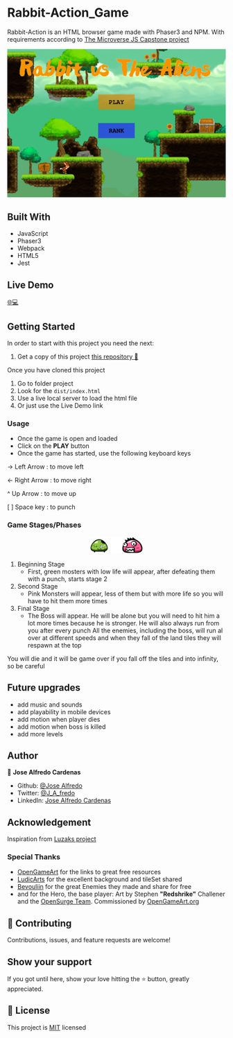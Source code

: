 # Rabbit-Action_Game

Rabbit-Action is an HTML browser game made with Phaser3 and NPM. With requirements according to [The Microverse JS Capstone project](https://www.notion.so/RPG-game-f94a617841e240a293c0b6928beebe89)

<div style="text-align: center;"><img src="./assets/Op-Image.png" alt="image" style="zoom: 53%;" /></div>


## Built With 

- JavaScript
- Phaser3
- Webpack
- HTML5
- Jest

## Live Demo

[:globe_with_meridians::computer:](https://rabbit-action-game.netlify.app/)


## Getting Started

In order to start with this project you need the next:

1. Get a copy of this project [this repository :blue_book:](https://github.com/NewIncome/Rabbit-Action_Game)

Once you have cloned this project
1. Go to folder project 
2. Look for the `dist/index.html`
3. Use a live local server to load the html file
4. Or just use the Live Demo link

### Usage

- Once the game is open and loaded
- Click on the **PLAY** button
- Once the game has started, use the following keyboard keys

-> Left Arrow  :  to move left

<- Right Arrow  :  to move right

^ Up Arrow  :  to move up

[ ] Space key  :  to punch


### Game Stages/Phases
<div style="text-align: center;"><img src="./assets/monsters.png" alt="image" style="zoom: 23%;" /></div>

1. Beginning Stage
    - First, green mosters with low life will appear, after defeating them with a punch, starts stage 2
2. Second Stage
    - Pink Monsters will appear, less of them but with more life so you will have to hit them more times
3. Final Stage
    - The Boss will appear. He will be alone but you will need to hit him a lot more times because he is stronger. He will also always run from you after every punch
All the enemies, including the boss, will run al over at different speeds and when they fall of the land tiles they will respawn at the top

You will die and it will be game over if you fall off the tiles and into infinity, so be careful

## Future upgrades
- add music and sounds
- add playability in mobile devices
- add motion when player dies
- add motion when boss is killed
- add more levels

## Author

👤 **Jose Alfredo Cardenas**

- Github: [@Jose Alfredo](https://github.com/NewIncome)
- Twitter: [@J_A_fredo](https://twitter.com/J_A_fredo)
- LinkedIn: [Jose Alfredo Cardenas](https://www.linkedin.com/in/j-alfredo-c/)

## Acknowledgement

Inspiration from [Luzaks project](https://github.com/Luzaks/ShooterGame)
### Special Thanks
- [OpenGameArt](https://opengameart.org/) for the links to great free resources
- [LudicArts](https://www.ludicarts.com/) for the excellent background and tileSet shared
- [Bevouliin](http://bevouliin.com) for the great Enemies they made and share for free
- and for the Hero, the base player: Art by Stephen **"Redshrike"** Challener and the [OpenSurge Team](http://opensnc.sourceforge.net). Commissioned by [OpenGameArt.org](http://opengameart.org)

## 🤝 Contributing

Contributions, issues, and feature requests are welcome!

## Show your support

If you got until here, show your love hitting the ⭐️ button, greatly appreciated.

## 📝 License

This project is [MIT](LICENSE) licensed